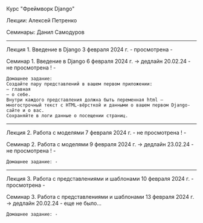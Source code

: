 Курс "Фреймворк Django"

Лекции: Алексей Петренко

Семинары: Данил Самодуров

----------------------
Лекция 1. Введение в Django
3 февраля 2024 г.
    - просмотрена -

Семинар 1. Введение в Django
6 февраля 2024 г. -> дедлайн 20.02.24
    - не просмотрена ! -

    Домашнее задание:
    Создайте пару представлений в вашем первом приложении:
    — главная
    — о себе.
    Внутри каждого представления должна быть переменная html — многострочный текст с HTML-вёрсткой и данными о вашем первом Django-сайте и о вас.
    Сохраняйте в логи данные о посещении страниц.

----------------------
Лекция 2. Работа с моделями
7 февраля 2024 г.
    - не просмотрена ! -

Семинар 2. Работа с моделями
9 февраля 2024 г. -> дедлайн 23.02.24
    - не просмотрена ! -

    Домашнее задание: -

----------------------
Лекция 3. Работа с представлениями и шаблонами
10 февраля 2024 г.
    - просмотрена -

Семинар 3. Работа с представлениями и шаблонами
13 февраля 2024 г. -> дедлайн 20.02.24
    - еще не было...

    Домашнее задание: -
